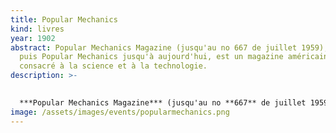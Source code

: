 ```yaml
---
title: Popular Mechanics
kind: livres
year: 1902
abstract: Popular Mechanics Magazine (jusqu'au no 667 de juillet 1959),
  puis Popular Mechanics jusqu'à aujourd'hui, est un magazine américain mensuel
  consacré à la science et à la technologie.
description: >-
  

  ***Popular Mechanics Magazine*** (jusqu'au no **667** de juillet 1959), puis ***Popular Mechanics*** jusqu'à aujourd'hui, est un magazine américain mensuel consacré à la science et à la technologie. Il a été publié pour la première fois le 11 janvier 1902 par H. H. Windsor et est détenu depuis 1958 par [Hearst Corporation](https://fr.wikipedia.org/wiki/11_janvier). Il a existé une version latino-américaine qui a été publiée pendant des décennies, une version française et récemment une version sud-africaine[](https://fr.wikipedia.org/wiki/Popular_Mechanics#cite_note-1).
image: /assets/images/events/popularmechanics.png
---
```

